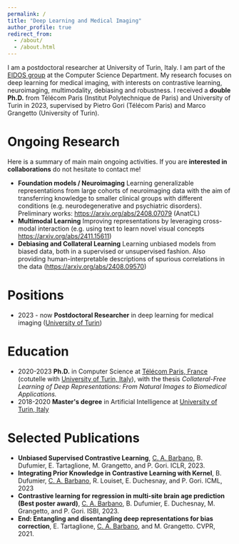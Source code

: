 ```yaml
---
permalink: /
title: "Deep Learning and Medical Imaging"
author_profile: true
redirect_from: 
  - /about/
  - /about.html
---
```


I am a postdoctoral researcher at University of Turin, Italy. I am part of the [EIDOS group](https://eidos.di.unito.it/) at the Computer Science Department. My research focuses on deep learning for medical imaging, with interests on contrastive learning, neuroimaging, multimodality, debiasing and robustness. I received a **double Ph.D.** from Télécom Paris (Institut Polytechnique de Paris) and University of Turin in 2023, supervised by Pietro Gori (Télécom Paris) and Marco Grangetto (University of Turin).

Ongoing Research
======

Here is a summary of main main ongoing activities. If you are **interested in collaborations** do not hesitate to contact me!

- **Foundation models / Neuroimaging** Learning generalizable representations from large cohorts of neuroimaging data with the aim of transferring knowledge to smaller clinical groups with different conditions (e.g. neurodegenerative and psychiatric disorders). Preliminary works: https://arxiv.org/abs/2408.07079 (AnatCL)
- **Multimodal Learning** Improving representations by leveraging cross-modal interaction (e.g. using text to learn novel visual concepts https://arxiv.org/abs/2411.15611)
- **Debiasing and Collateral Learning** Learning unbiased models from biased data, both in a supervised or unsupervised fashion. Also providing human-interpretable descriptions of spurious correlations in the data (https://arxiv.org/abs/2408.09570)

Positions
======
- 2023 - now **Postdoctoral Researcher** in deep learning for medical imaging ([University of Turin](www.unito.it))

Education
======
- 2020-2023 **Ph.D.** in Computer Science at [Télécom Paris, France](https://www.telecom-paris.fr/en/home) (cotutelle with [University of Turin, Italy](www.unito.it)), with the thesis *Collateral-Free Learning of Deep Representations: From Natural Images to Biomedical Applications.*
- 2018-2020 **Master's degree** in Artificial Intelligence at [University of Turin, Italy](www.unito.it)

Selected Publications
======
- **Unbiased Supervised Contrastive Learning**, <u>C. A. Barbano</u>, B. Dufumier, E. Tartaglione, M. Grangetto,
and P. Gori. ICLR, 2023. 
- **Integrating Prior Knowledge in Contrastive Learning with Kernel**, B. Dufumier, <u>C. A. Barbano</u>, R.
Louiset, E. Duchesnay, and P. Gori. ICML, 2023 
- **Contrastive learning for regression in multi‑site brain age prediction** **(Best poster award)**,
<u>C. A. Barbano</u>, B. Dufumier, E. Duchesnay, M. Grangetto, and P. Gori. ISBI, 2023. 
- **End: Entangling and disentangling deep representations for bias correction**, E. Tartaglione,
<u>C. A. Barbano</u>, and M. Grangetto. CVPR, 2021. 